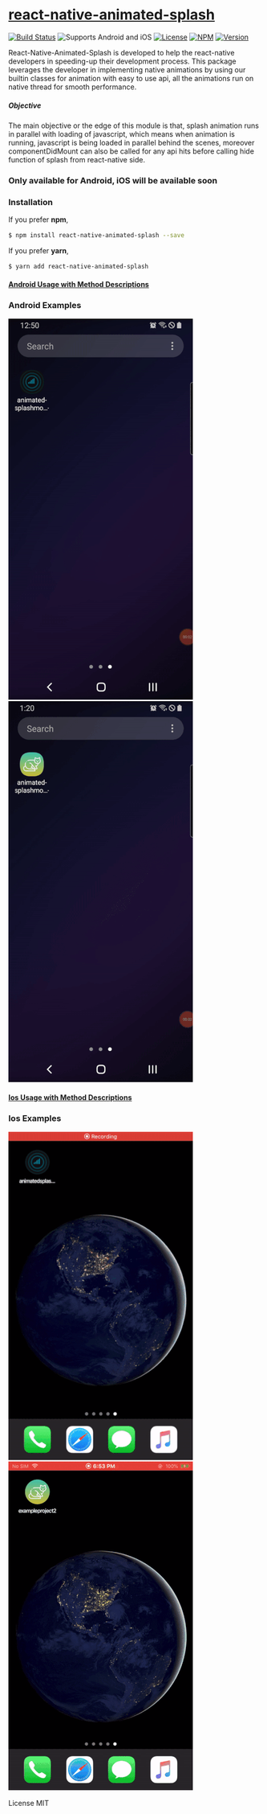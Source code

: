 # [react-native-animated-splash](https://www.npmjs.com/package/react-native-animated-splash)
[![Build Status](https://travis-ci.org/joemccann/dillinger.svg?branch=master)](https://travis-ci.org/joemccann/dillinger)
![Supports Android and iOS](https://img.shields.io/badge/platforms-android%20|%20ios-lightgrey.svg?style=flat-square)
[![License](http://img.shields.io/:license-mit-blue.svg?style=flat-square)](http://badges.mit-license.org)
[![NPM](https://img.shields.io/npm/dm/react-native-animated-splash)](https://www.npmjs.com/package/react-native-animated-splash)
[![Version](https://img.shields.io/npm/v/react-native-animated-splash)](https://www.npmjs.com/package/react-native-animated-splash)


React-Native-Animated-Splash is developed to help the react-native developers in speeding-up their development process. This package leverages the developer in implementing native animations by using our builtin classes for animation with easy to use api, all the animations run on native thread for smooth performance.
##### Objective
The main objective or the edge of this module is that, splash animation runs in parallel with loading of javascript, which means when animation is running, javascript is being loaded in parallel behind the scenes, moreover componentDidMount can also be called for any api hits before calling hide function of splash from react-native side.

### Only available for Android, iOS will be available soon

### Installation
If you prefer **npm**,
```sh
$ npm install react-native-animated-splash --save
```

If you prefer **yarn**,
```sh
$ yarn add react-native-animated-splash
```


#### [Android Usage with Method Descriptions](./androidDescription.md)
###  Android Examples
 
![](https://github.com/Blitz-Mobile-Apps/react-native-animated-splash/blob/master/example1.gif?raw=true)
![](https://github.com/Blitz-Mobile-Apps/react-native-animated-splash/blob/master/example2.gif?raw=true)
>
>
#### [Ios Usage with Method Descriptions](./IosDesction.md)
###  Ios Examples
![](https://github.com/Blitz-Mobile-Apps/react-native-animated-splash/blob/master/example1ios.gif?raw=true)
![](https://github.com/Blitz-Mobile-Apps/react-native-animated-splash/blob/master/example2ios.gif?raw=true)
 


License
MIT 
